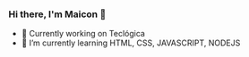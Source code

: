 ### Hi there, I'm Maicon 👋


- 🔭 Currently working on Teclógica
- 🌱 I’m currently learning HTML, CSS, JAVASCRIPT, NODEJS
